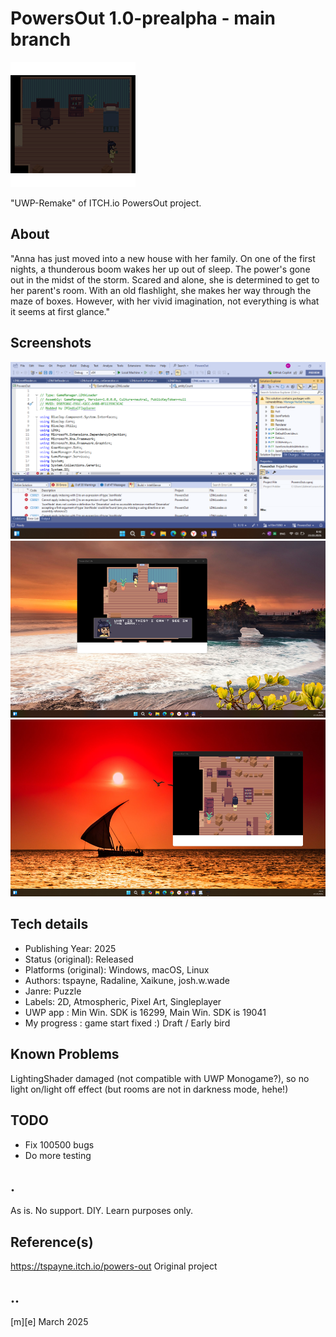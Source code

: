 # PowersOut 1.0-prealpha - main branch
![Logo](Images/logo.png)

"UWP-Remake" of ITCH.io PowersOut project.

## About
"Anna has just moved into a new house with her family. On one of the first nights, a thunderous boom wakes her up out of sleep. The power's gone out in the midst of the storm. Scared and alone, she is determined to get to her parent's room. With an old flashlight, she makes her way through the maze of boxes. However, with her vivid imagination, not everything is what it seems at first glance."

## Screenshots
![W11](Images/sshot01.png)
![W11](Images/sshot02.png)
![W11](Images/sshot03.png)


## Tech details
- Publishing Year: 2025
- Status (original): Released
- Platforms (original): Windows, macOS, Linux
- Authors:	tspayne, Radaline, Xaikune, josh.w.wade
- Janre:	Puzzle
- Labels:	2D, Atmospheric, Pixel Art, Singleplayer
- UWP app : Min Win. SDK is 16299, Main Win. SDK is 19041  
- My progress : game start fixed :) Draft / Early bird

## Known Problems
LightingShader damaged (not compatible with UWP Monogame?), so no light on/light off effect 
(but rooms are not in darkness mode, hehe!) 

## TODO
- Fix 100500 bugs
- Do more testing

## .
As is. No support. DIY. Learn purposes only.

## Reference(s)
https://tspayne.itch.io/powers-out Original project

## ..
[m][e] March 2025
